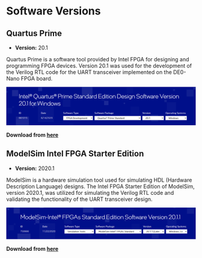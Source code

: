 # Software Versions

## Quartus Prime

- **Version:** 20.1

Quartus Prime is a software tool provided by Intel FPGA for designing and programming FPGA devices. Version 20.1 was used for the development of the Verilog RTL code for the UART transceiver implemented on the DE0-Nano FPGA board.

![Quartus Prime](quartus.png)

**Download from [here](https://www.intel.com/content/www/us/en/software-kit/661015/intel-quartus-prime-standard-edition-design-software-version-20-1-for-windows.html)**

## ModelSim Intel FPGA Starter Edition

- **Version:** 2020.1

ModelSim is a hardware simulation tool used for simulating HDL (Hardware Description Language) designs. The Intel FPGA Starter Edition of ModelSim, version 2020.1, was utilized for simulating the Verilog RTL code and validating the functionality of the UART transceiver design.

![Modelsim](modelsim.png)

**Download from [here](https://www.intel.com/content/www/us/en/software-kit/750666/modelsim-intel-fpgas-standard-edition-software-version-20-1-1.html)**
